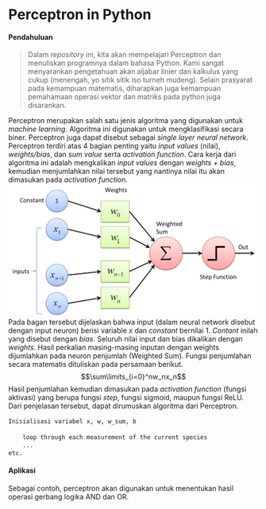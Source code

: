 # Perceptron in Python

#### Pendahuluan
>Dalam *repository* ini, kita akan mempelajari Perceptron dan  menuliskan programnya dalam bahasa Python. Kami sangat menyarankan pengetahuan akan aljabar linier dan kalkulus yang cukup (menengah, yo sitik sitik iso turneh mudeng). Selain prasyarat pada kemampuan matematis, diharapkan juga kemampuan pemahamaan operasi vektor dan matriks pada python juga disarankan.

Perceptron merupakan salah satu jenis algoritma yang digunakan untuk *machine learning*. Algoritma ini digunakan untuk mengklasifikasi secara biner. Perceptron juga dapat disebut sebagai *single layer neural network*. 
Perceptron terdiri atas 4 bagian penting yaitu *input values* (nilai), *weights/bias*, dan *sum value* serta *activation function*. Cara kerja dari algoritma ini adalah mengkalikan *input values* dengan *weights + bias*, kemudian menjumlahkan nilai tersebut yang nantinya nilai itu akan dimasukan pada *activation function*. 
![Perceptron](perceptron.jpg)
Pada bagan tersebut dijelaskan bahwa input (dalam neural network disebut dengan input neuron) berisi variable $x$ dan *constant* bernilai 1. *Contant* inilah yang disebut dengan *bias*. Seluruh nilai input dan bias dikalikan dengan *weights*. Hasil perkalian masing-masing inputan dengan weights dijumlahkan pada neuron penjumlah (Weighted Sum). Fungsi penjumlahan secara matematis dituliskan pada persamaan berikut.
$$\sum\limits_{i=0}^nw_nx_n$$
Hasil penjumlahan kemudian dimasukan pada *activation function* (fungsi aktivasi) yang berupa fungsi *step*, fungsi sigmoid, maupun fungsi ReLU.
Dari penjelasan tersebut, dapat dirumuskan algoritma dari Perceptron.
```{r, eval=FALSE}
Inisialisasi variabel x, w, w_sum, b

    loop through each measurement of the current species
    ...
etc.
```

#### Aplikasi
Sebagai contoh, perceptron akan digunakan untuk menentukan hasil operasi gerbang logika AND dan OR. 


